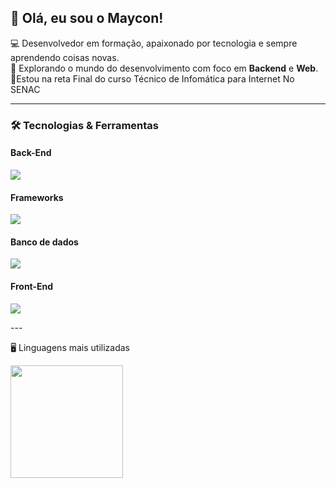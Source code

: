 ## 👋 Olá, eu sou o Maycon!

💻 Desenvolvedor em formação, apaixonado por tecnologia e sempre aprendendo coisas novas.  
🚀 Explorando o mundo do desenvolvimento com foco em **Backend** e **Web**.   
📖Estou na reta Final do curso Técnico de Infomática para Internet No SENAC 

---

### 🛠️ Tecnologias & Ferramentas

  #### Back-End
<p align="left">
  <img src="https://skillicons.dev/icons?i=java,php,python" />
</p>

#### Frameworks
<p align="left">
  <img src="https://skillicons.dev/icons?i=spring,react,nextjs,nodejs" />
</p>


  #### Banco de dados
<p align="left">
  <img src="https://skillicons.dev/icons?i=mysql,supabase,hibernate" />
</p>

  #### Front-End
<p align="left">
  <img src="https://skillicons.dev/icons?i=html,css,js,ts,nodejs," />
</p>
---

🖥️ Linguagens mais utilizadas

<p align="left">  
  <img height="180em" src="https://github-readme-stats.vercel.app/api/top-langs/?username=mayconr4&layout=compact&theme=tokyonight"/>
</p>


